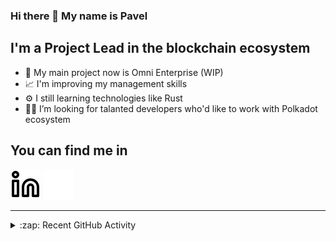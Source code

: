 ### Hi there 👋 My name is Pavel

## I'm a Project Lead in the blockchain ecosystem 

- 🚀 My main project now is Omni Enterprise (WIP)
- 📈 I'm improving my management skills
- ⚙️ I still learning technologies like Rust
- 🧑‍💻 I’m looking for talanted developers who'd like to work with Polkadot ecosystem

## You can find me in
[![website](./img/linkedin-light.svg)](https://www.linkedin.com/in/golovkinpl/)
[![website](./img/linkedin-dark.svg)](https://www.linkedin.com/in/golovkinpl/)

---

<details>
  <summary>:zap: Recent GitHub Activity</summary>
  
<!--START_SECTION:activity-->
1. 🎉 Merged PR [#396](https://github.com/novasamatech/metadata-portal/pull/396) in [novasamatech/metadata-portal](https://github.com/novasamatech/metadata-portal)
2. 🎉 Merged PR [#395](https://github.com/novasamatech/metadata-portal/pull/395) in [novasamatech/metadata-portal](https://github.com/novasamatech/metadata-portal)
3. 🎉 Merged PR [#394](https://github.com/novasamatech/metadata-portal/pull/394) in [novasamatech/metadata-portal](https://github.com/novasamatech/metadata-portal)
4. 🎉 Merged PR [#393](https://github.com/novasamatech/metadata-portal/pull/393) in [novasamatech/metadata-portal](https://github.com/novasamatech/metadata-portal)
5. 🎉 Merged PR [#392](https://github.com/novasamatech/metadata-portal/pull/392) in [novasamatech/metadata-portal](https://github.com/novasamatech/metadata-portal)
<!--END_SECTION:activity-->

</details>
